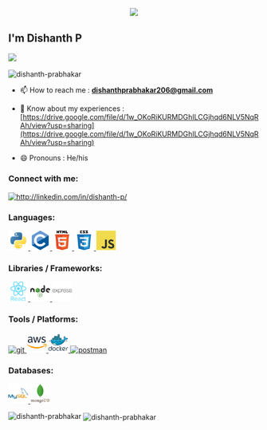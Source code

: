 <p align="middle"> <img src="https://user-images.githubusercontent.com/72274851/152816504-1f9f0a08-82c8-41dd-86c6-e1338e337888.gif" width="200px"><h2> I'm Dishanth P </h2><img src="https://user-images.githubusercontent.com/72274851/152804344-275f01b6-3d85-4a24-94a8-c449e516e52a.gif" width="40px">
<br/>
<p align="left"> <img src="https://komarev.com/ghpvc/?username=dishanth-prabhakar&label=Profile%20views&color=0e75b6&style=flat" alt="dishanth-prabhakar" /> </p>

- 📫 How to reach me : **dishanthprabhakar206@gmail.com**
  
- 📄 Know about my experiences : [https://drive.google.com/file/d/1w_OKoRiKURMDGhILCGjhqd6NLV5NqRAh/view?usp=sharing](https://drive.google.com/file/d/1w_OKoRiKURMDGhILCGjhqd6NLV5NqRAh/view?usp=sharing)

- 😄 Pronouns : He/his


<h3 align="left">Connect with me:</h3>
<p align="left">
<a href="https://linkedin.com/in/dishanth-p/" target="blank"><img align="center" src="https://raw.githubusercontent.com/rahuldkjain/github-profile-readme-generator/master/src/images/icons/Social/linked-in-alt.svg" alt="http://linkedin.com/in/dishanth-p/" height="30" width="40" /></a>
</p>

<h3 align="left">Languages: </h3>
<p align="left">
  <a href="https://www.python.org"  rel="noreferrer"> <img src="https://raw.githubusercontent.com/devicons/devicon/master/icons/python/python-original.svg" alt="python" width="40" height="40"/> </a> 
<a href="https://www.cprogramming.com/" rel="noreferrer"> <img src="https://raw.githubusercontent.com/devicons/devicon/master/icons/c/c-original.svg" alt="c" width="40" height="40"/> </a>
<a href="https://www.w3.org/html/"  rel="noreferrer"> <img src="https://raw.githubusercontent.com/devicons/devicon/master/icons/html5/html5-original-wordmark.svg" alt="html5" width="40" height="40"/> </a>
 <a href="https://www.w3schools.com/css/" rel="noreferrer"> <img src="https://raw.githubusercontent.com/devicons/devicon/master/icons/css3/css3-original-wordmark.svg" alt="css3" width="40" height="40"/> </a>
 <a href="https://developer.mozilla.org/en-US/docs/Web/JavaScript" rel="noreferrer"> <img src="https://raw.githubusercontent.com/devicons/devicon/master/icons/javascript/javascript-original.svg" alt="javascript" width="40" height="40"/> </a> 
</p>

<h3 align="left">Libraries / Frameworks: </h3>
<p align="left">
 <a href="https://reactjs.org/" target="_blank" rel="noreferrer"> <img src="https://raw.githubusercontent.com/devicons/devicon/master/icons/react/react-original-wordmark.svg" alt="react" width="40" height="40"/> </a> 
 <a href="https://nodejs.org" target="_blank" rel="noreferrer"> <img src="https://raw.githubusercontent.com/devicons/devicon/master/icons/nodejs/nodejs-original-wordmark.svg" alt="nodejs" width="40" height="40"/> </a> 
 <a href="https://expressjs.com" target="_blank" rel="noreferrer"> <img src="https://raw.githubusercontent.com/devicons/devicon/master/icons/express/express-original-wordmark.svg" alt="express" width="40" height="40"/> </a>
 </p>

<h3 align="left">Tools / Platforms: </h3>
<p align="left"> 
  <a href="https://git-scm.com/" target="_blank" rel="noreferrer"> <img src="https://www.vectorlogo.zone/logos/git-scm/git-scm-icon.svg" alt="git" width="40" height="40"/> </a> <a href="https://aws.amazon.com" target="_blank" rel="noreferrer"> <img src="https://raw.githubusercontent.com/devicons/devicon/master/icons/amazonwebservices/amazonwebservices-original-wordmark.svg" alt="aws" width="40" height="40"/> </a> 
 <a href="https://www.docker.com/" target="_blank" rel="noreferrer"> <img src="https://raw.githubusercontent.com/devicons/devicon/master/icons/docker/docker-original-wordmark.svg" alt="docker" width="40" height="40"/> </a>
 <a href="https://postman.com" target="_blank" rel="noreferrer"> <img src="https://www.vectorlogo.zone/logos/getpostman/getpostman-icon.svg" alt="postman" width="40" height="40"/> </a>
</p>

<h3 align="left">Databases: </h3>
<p align="left">
  <a href="https://www.mysql.com/" target="_blank" rel="noreferrer"> <img src="https://raw.githubusercontent.com/devicons/devicon/master/icons/mysql/mysql-original-wordmark.svg" alt="mysql" width="40" height="40"/> </a>
<a href="https://www.mongodb.com/" target="_blank" rel="noreferrer"> <img src="https://raw.githubusercontent.com/devicons/devicon/master/icons/mongodb/mongodb-original-wordmark.svg" alt="mongodb" width="40" height="40"/> </a>
</p>
   
<p><img align="left" src="https://github-readme-stats.vercel.app/api/top-langs?username=dishanth-prabhakar&show_icons=true&locale=en&layout=compact" alt="dishanth-prabhakar" /></p>

<p>&nbsp;<img align="center" src="https://github-readme-stats.vercel.app/api?username=dishanth-prabhakar&show_icons=true&locale=en" alt="dishanth-prabhakar" /></p>
